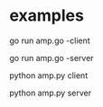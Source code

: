examples
========

go run amp.go -client

go run amp.go -server

python amp.py client

python amp.py server
